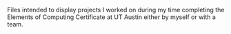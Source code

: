Files intended to display projects I worked on during my time completing the Elements of Computing Certificate at UT Austin either by myself or with a team.
